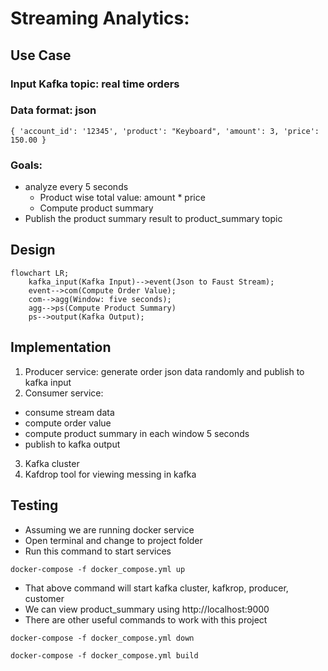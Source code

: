 # Streaming Analytics:
## Use Case
### Input Kafka topic: real time orders
### Data format: json
`
{
    'account_id': '12345',
    'product': "Keyboard",
    'amount': 3,
    'price': 150.00
}
`
### Goals:
- analyze every 5 seconds
    - Product wise total value: amount * price
    - Compute product summary
- Publish the product summary result to product_summary topic

## Design
```mermaid
flowchart LR;
    kafka_input(Kafka Input)-->event(Json to Faust Stream);
    event-->com(Compute Order Value);
    com-->agg(Window: five seconds);
    agg-->ps(Compute Product Summary)
    ps-->output(Kafka Output);
```

## Implementation
1. Producer service: generate order json data randomly and publish to kafka input
2. Consumer service: 
* consume stream data
* compute order value
* compute product summary in each window 5 seconds
* publish to kafka output
3. Kafka cluster
4. Kafdrop tool for viewing messing in kafka

## Testing
- Assuming we are running docker service
- Open terminal and change to project folder
- Run this command to start services

`
docker-compose -f docker_compose.yml up
`
- That above command will start kafka cluster, kafkrop, producer, customer
- We can view product_summary using http://localhost:9000
- There are other useful commands to work with this project

`
docker-compose -f docker_compose.yml down
`

`
docker-compose -f docker_compose.yml build
`